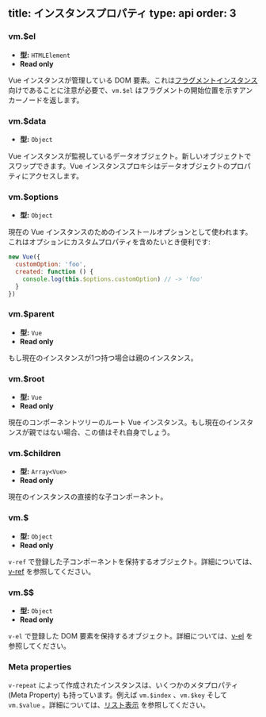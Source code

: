 title: インスタンスプロパティ
type: api
order: 3
---

### vm.$el

- **型:** `HTMLElement`
- **Read only**

Vue インスタンスが管理している DOM 要素。これは[フラグメントインスタンス](/guide/best-practices.html#フラグメントインスタンス)向けであることに注意が必要で、`vm.$el` はフラグメントの開始位置を示すアンカーノードを返します。

### vm.$data

- **型:** `Object`

Vue インスタンスが監視しているデータオブジェクト。新しいオブジェクトでスワップできます。Vue インスタンスプロキシはデータオブジェクトのプロパティにアクセスします。

### vm.$options

- **型:** `Object`

現在の Vue インスタンスのためのインストールオプションとして使われます。これはオプションにカスタムプロパティを含めたいとき便利です:

``` js
new Vue({
  customOption: 'foo',
  created: function () {
    console.log(this.$options.customOption) // -> 'foo'
  }
})
```

### vm.$parent

- **型:** `Vue`
- **Read only**

もし現在のインスタンスが1つ持つ場合は親のインスタンス。

### vm.$root

- **型:** `Vue`
- **Read only**

現在のコンポーネントツリーのルート Vue インスタンス。もし現在のインスタンスが親ではない場合、この値はそれ自身でしょう。

### vm.$children

- **型:** `Array<Vue>`
- **Read only**

現在のインスタンスの直接的な子コンポーネント。

### vm.$

- **型:** `Object`
- **Read only**

`v-ref` で登録した子コンポーネントを保持するオブジェクト。詳細については、[v-ref](/api/directives.html#v-ref) を参照してください。

### vm.$$

- **型:** `Object`
- **Read only**

`v-el` で登録した DOM 要素を保持するオブジェクト。詳細については、[v-el](/api/directives.html#v-el) を参照してください。

### Meta properties

`v-repeat` によって作成されたインスタンスは、いくつかのメタプロパティ (Meta Property) も持っています。例えば `vm.$index` 、`vm.$key` そして `vm.$value` 。詳細については、[リスト表示](/guide/list.html) を参照してください。
